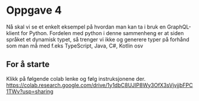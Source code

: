 # Oppgave 4

Nå skal vi se et enkelt eksempel på hvordan man kan ta i bruk en GraphQL-klient for Python. Fordelen med python i denne sammenheng er at siden språket et dynamisk typet, så trenger vi ikke og generere typer på forhånd som man må med f.eks TypeScript, Java, C#, Kotlin osv

## For å starte

Klikk på følgende colab lenke og følg instruksjonene der. https://colab.research.google.com/drive/1y1dbC8UJIP8Wy3OfX3sVjvjjbFPC1TWv?usp=sharing
